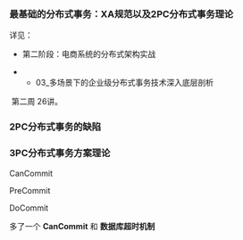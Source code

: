 ### 最基础的分布式事务：XA规范以及2PC分布式事务理论

详见：

- 第二阶段：电商系统的分布式架构实战

- - 03_多场景下的企业级分布式事务技术深入底层剖析

​           第二周 26讲。



### 2PC分布式事务的缺陷



### 3PC分布式事务方案理论

CanCommit

PreCommit

DoCommit

多了一个 **CanCommit** 和 **数据库超时机制**